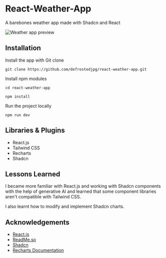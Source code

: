 
# React-Weather-App

A barebones weather app made with Shadcn and React

![Weather app preview](https://i.imgur.com/mqcGd44.png)
## Installation

Install the app with Git clone

`git clone https://github.com/defrostedjpg/react-weather-app.git`

Install npm modules

`cd react-weather-app`

`npm install`

Run the project locally

`npm run dev`
## Libraries & Plugins

- React.js
- Tailwind CSS
- Recharts
- Shadcn


## Lessons Learned

I became more familiar with React.js and working with Shadcn components with the help of generative AI and learned that some component libraries aren't compatible with Tailwind CSS.

I also learnt how to modify and implement Shadcn charts.

## Acknowledgements

 - [React.js](https://react.dev/)
 - [ReadMe.so](https://readme.so/)
 - [Shadcn](https://ui.shadcn.com/)
 - [Recharts Documentation](https://recharts.org/en-US/api)


